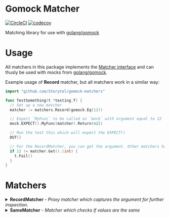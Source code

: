 # Gomock Matcher

[![CircleCI](https://circleci.com/gh/Storytel/gomock-matchers/tree/master.svg?style=svg)](https://circleci.com/gh/Storytel/gomock-matchers/tree/master)
[![codecov](https://codecov.io/gh/Storytel/gomock-matchers/branch/master/graph/badge.svg)](https://codecov.io/gh/Storytel/gomock-matchers)


Matching library for use with [golang/gomock][golang-gomock]

# Usage

All matchers in this package implements the [Matcher interface][matcher-interface] and can thusly be used with mocks from [golang/gomock][golang-gomock].

Example usage of **Record** matcher, but all matchers work in a similar way:

```go
import "github.com/Storytel/gomock-matchers"

func TestSomething(t *testing.T) {
  // Set up a new matcher
  matcher := matchers.Record(gomock.Eq(12))

  // Expect `MyFunc` to be called on `mock` with argument equal to 12
  mock.EXPECT().MyFunc(matcher).Return(nil)

  // Run the test this which will expect the EXPECT()
  DUT()

  // For the RecordMatcher, you can get the argument. Other matchers have other characteristics.
  if 12 != matcher.Get().(int) {
    t.Fail()
  }
}
```

# Matchers

<details>
<summary><strong>RecordMatcher</strong> - <em>Proxy matcher which captures the argument for further inspection.</em></summary>
Wraps another matcher and records the value of the argument it's called with.

This can be used if you need to do further investigations. For instance when
the argument is a function, and you want to test that function.

```go
type MyFunc func() int

func TestRecord(t *testing.T) {
	assert := assert.New(t)
	m := matchers.Record(gomock.Any())

	m.Matches(MyFunc(func () int { return 12 }))

	f, ok := m.Get().(MyFunc)
	assert.True(ok)
	assert.Equal(12, f())
}
```
</details>

<details>
<summary><strong>SameMatcher</strong> - <em>Matcher which checks if values are the same</em></summary>

This differs from `gomock.Eq` in that it does a comparison check with `==` and not a
`reflect.DeepEqual`. This means that two pointers are only _same_ if they point to the
same memory address

```go
func TestSame(t *testing.T) {
  assert := assert.New(t)

  myString := "something"
  otherString := "something"

  m := matchers.Same(&myString)
  assert.True(m.Matches(&myString))
  assert.False(m.Matches(&otherString)) // Not the same pointer

  m2 := matchers.Same(myString)
  assert.True(m2.Matches(myString))
  assert.True(m2.Matches(otherString)) // Not pointers, values are the same
}
```
</details>

[matcher-interface]: https://godoc.org/github.com/golang/mock/gomock#Matcher
[golang-gomock]: https://github.com/golang/mock

